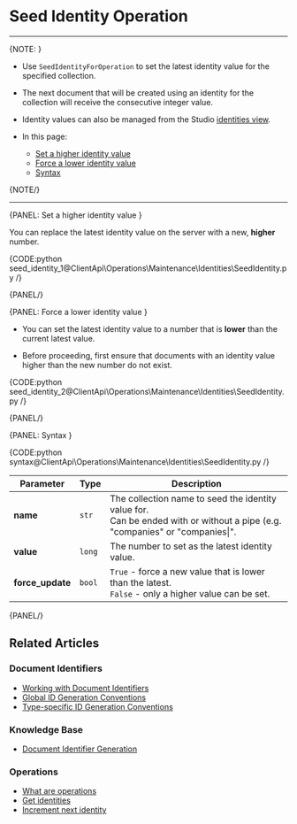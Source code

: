 # Seed Identity Operation

---

{NOTE: }

* Use `SeedIdentityForOperation` to set the latest identity value for the specified collection.
  
* The next document that will be created using an identity for the collection will receive the consecutive integer value.

* Identity values can also be managed from the Studio [identities view](../../../../studio/database/documents/identities-view).

* In this page:
  * [Set a higher identity value](../../../../client-api/operations/maintenance/identities/seed-identity#set-a-higher-identity-value)
  * [Force a lower identity value](../../../../client-api/operations/maintenance/identities/seed-identity#force-a-lower-identity-value)
  * [Syntax](../../../../client-api/operations/maintenance/identities/seed-identity#syntax)

{NOTE/}

---

{PANEL: Set a higher identity value }

You can replace the latest identity value on the server with a new, **higher** number. 
 

{CODE:python seed_identity_1@ClientApi\Operations\Maintenance\Identities\SeedIdentity.py /}

{PANEL/}

{PANEL: Force a lower identity value }

* You can set the latest identity value to a number that is **lower** than the current latest value.

* Before proceeding, first ensure that documents with an identity value higher than the new number do not exist.

{CODE:python seed_identity_2@ClientApi\Operations\Maintenance\Identities\SeedIdentity.py /}

{PANEL/}

{PANEL: Syntax }

{CODE:python syntax@ClientApi\Operations\Maintenance\Identities\SeedIdentity.py /}

| Parameter        | Type   | Description                                                                                                                    |
|------------------|--------|--------------------------------------------------------------------------------------------------------------------------------|
| **name**         | `str`  | The collection name to seed the identity value for.<br>Can be ended with or without a pipe (e.g. "companies" or "companies\|". |
| **value**        | `long` | The number to set as the latest identity value.                                                                                |
| **force_update** | `bool` | `True` - force a new value that is lower than the latest.<br>`False` - only a higher value can be set.                         |

{PANEL/}

## Related Articles

### Document Identifiers

- [Working with Document Identifiers](../../../../client-api/document-identifiers/working-with-document-identifiers)
- [Global ID Generation Conventions](../../../../client-api/configuration/identifier-generation/global)
- [Type-specific ID Generation Conventions](../../../../client-api/configuration/identifier-generation/type-specific)

### Knowledge Base

- [Document Identifier Generation](../../../../server/kb/document-identifier-generation)

### Operations

- [What are operations](../../../../client-api/operations/what-are-operations)
- [Get identities](../../../../client-api/operations/maintenance/identities/get-identities)
- [Increment next identity](../../../../client-api/operations/maintenance/identities/increment-next-identity)

